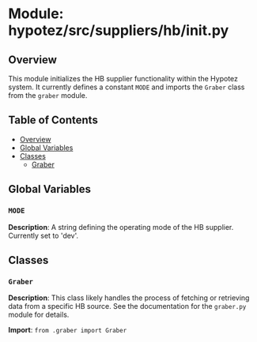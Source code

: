 # Module: hypotez/src/suppliers/hb/__init__.py

## Overview

This module initializes the HB supplier functionality within the Hypotez system. It currently defines a constant `MODE` and imports the `Graber` class from the `graber` module.

## Table of Contents

- [Overview](#overview)
- [Global Variables](#global-variables)
- [Classes](#classes)
    - [Graber](#graber)


## Global Variables

### `MODE`

**Description**: A string defining the operating mode of the HB supplier.  Currently set to 'dev'.


## Classes

### `Graber`

**Description**:  This class likely handles the process of fetching or retrieving data from a specific HB source.  See the documentation for the `graber.py` module for details.

**Import**: `from .graber import Graber`